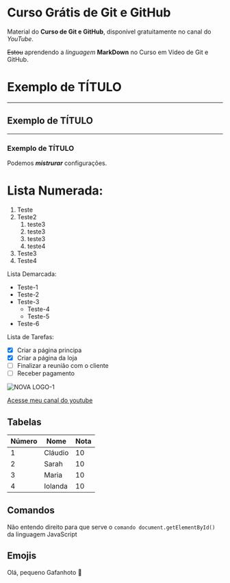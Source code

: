 # Curso Grátis de Git e GitHub
Material do **Curso de Git e GitHub**, disponível gratuitamente no canal do *YouTube*.

~~Estou~~ aprendendo a _linguagem_ **MarkDown** no Curso em Vídeo de Git e GitHub.
# Exemplo de TÍTULO
***
## Exemplo de TÍTULO
---
### Exemplo de TÍTULO
Podemos __*mistrurar*__ configurações.
# Lista Numerada:
1. Teste
2. Teste2
   1. teste3
   2. teste3
   3. teste3
   4. teste4
4. Teste3
5. Teste4

Lista Demarcada:

* Teste-1
* Teste-2
* Teste-3
   * Teste-4
   * Teste-5
* Teste-6

Lista de Tarefas:

- [x] Criar a página principa
- [x] Criar a página da loja
- [ ] Finalizar a reunião com o cliente
- [ ] Receber pagamento

![NOVA LOGO-1](https://github.com/user-attachments/assets/04d687fb-5cea-4e65-a062-f09b8b6fa798)

[Acesse meu canal do youtube](https://www.youtube.com/@claudioluamusic)

## Tabelas

Número | Nome | Nota
---|---|---
1 | Cláudio | 10
2 | Sarah | 10
3 | Maria | 10
4 | Iolanda | 10

## Comandos

Não entendo direito para que serve o `comando document.getElementById()` da linguagem JavaScript

## Emojis

Olá, pequeno Gafanhoto 🖖
